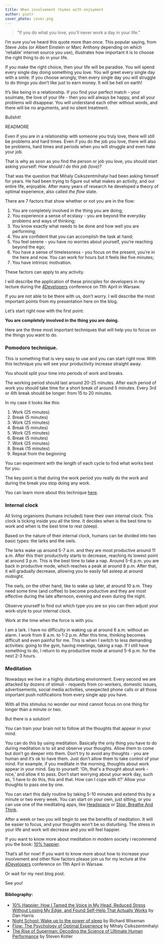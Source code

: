 ```yaml
---
title: When involvement rhymes with enjoyment
author: piotr
cover_photo: cover.png
---
```


> “If you do what you love, you'll never work a day in your life.”

I’m sure you've heard this quote more than once. This popular saying, from Steve Jobs (or Albert Einstein or Marc Anthony depending on which 'reliable' internet source you use), illustrates how important it is to choose the right thing to do in your life.

If you make the right choice, then your life will be paradise. You will spend every single day doing something you love. You will greet every single day with a smile.
If you choose wrongly, then every single day you will struggle to do things you don’t like just to earn money. It will be hell on earth!

It’s like being in a relationship. If you find your perfect match - your soulmate, the love of your life - then you will always be happy, and all your problems will disappear. You will understand each other without words, and there will be no arguments, and no silent treatment.

Bullshit!

READMORE

Even if you are in a relationship with someone you truly love, there will still be problems and hard times.
Even if you do the job you love, there will also be problems, hard times and periods when you will struggle and even hate your job.

That is why as soon as you find the person or job you love, you should start asking yourself: *How should I do this job (love)?*

That was the question that Mihaly Csikszentmihalyi had been asking himself for years. He had been trying to figure out what makes an activity, and our entire life, enjoyable. After many years of research he developed a theory of optimal experience, also called *the flow* state.

There are 7 factors that show whether or not you are in the flow:

1. You are completely involved in the thing you are doing;
2. You experience a sense of ecstasy - you are beyond the everyday problems and ways of thinking;
3. You know exactly what needs to be done and how well you are performing;
4. You are confident that you can accomplish the task at hand;
5. You feel serene - you have no worries about yourself, you’re reaching beyond the ego;
6. You have a sense of timelessness - you focus on the present, you’re in the here and now. You can work for hours but it feels like five minutes;
7. You have intrinsic motivation.

These factors can apply to any activity.

I will describe the application of these principles for developers in my lecture during the  [4Developers](http://2016.4developers.org.pl/en/) conference on 11th April in Warsaw.

If you are not able to be there with us, don't worry. I will describe the most important points from my presentation here on the blog.

Let’s start right now with the first point:

**You are completely involved in the thing you are doing.**

Here are the three most important techniques that will help you to focus on the things you want to do.

### Pomodoro technique.
This is something that is very easy to use and you can start right now. With this technique you will see your productivity increase straight away.

You should split your time into periods of work and breaks.

The working period should last around 20-25 minutes. After each period of work you should take time for a short break of around 5 minutes. Every 3rd or 4th break should be longer: from 15 to 20 minutes.

In my case it looks like this:

1. Work (25 minutes)
2. Break (5 minutes)
3. Work (25 minutes)
4. Break (5 minutes)
5. Work (25 minutes)
6. Break (5 minutes)
7. Work (25 minutes)
8. Break (15 minutes)
9. Repeat from the beginning

You can experiment with the length of each cycle to find what works best for you.

The key point is that during the work period you really do the work and during the break you stop doing any work.

You can learn more about this technique [here](http://pomodorotechnique.com/).

### Internal clock
All living organisms (humans included) have their own internal clock. This clock is ticking inside you all the time. It decides when is the best time to work and when is the best time to rest (sleep).

Based on the nature of their internal clock, humans can be divided into two basic types: the larks and the owls.

The larks wake up around 5-7 a.m. and they are most productive around 11 a.m. After this their productivity starts to decrease, reaching its lowest point at around 3 p.m. This is the best time to take a nap. Around 5-6 p.m. you are back in productive mode, which reaches a peak at around 8 p.m. After that, it will gradually decrease, allowing you to easily fall asleep at around midnight.

The owls, on the other hand, like to wake up later, at around 10 a.m. They need some time (and coffee) to become productive and they are most effective during the late afternoon, evening and even during the night.

Observe yourself to find out which type you are so you can then adjust your work-style to your internal clock.

Work at the time when the force is with you.

I am a lark. I have no difficulty in waking up at around 6 a.m. without an alarm.
I work from 8 a.m. to 1-2 p.m. After this time, thinking becomes difficult and even painful for me. This is when I switch to less demanding activities: going to the gym, having meetings, taking a nap. If I still have something to do, I return to my productive mode at around 5-6 p.m. for the next 2-3 hours.

### Meditation
Nowadays we live in a highly disturbing environment. Every second we are attacked by dozens of stimuli - requests from co-workers, domestic issues, advertisements, social media activities, unexpected phone calls or all those important push notifications from every single app you have.

With all this stimulus no wonder our mind cannot focus on one thing for longer than a minute or two.

But there is a solution!

You can train your brain not to follow all the thoughts that appear in your mind.

You can do this by using meditation. Basically the only thing you have to do during meditation is to sit and observe your thoughts. Allow them to come but don’t go deeper into them. Don’t try to avoid any thoughts - you are human and it’s ok to have them. Just don’t allow them to take control of your mind. For example, if you meditate in the morning, thoughts about work appear in your mind. Say to yourself: ‘Oh, that's a thought about work - nice,’ and allow it to pass. Don’t start worrying about your work day, such as, 'I have to do this, this and that. How can I cope with it?’ Allow your thoughts to pass one by one.

You can start this daily routine by taking 5-10 minutes and extend this by a minute or two every week. You can start on your own, just sitting, or you can use one of the meditating apps, like [Headspace](https://www.headspace.com/) or [Stop, Breathe And Think](http://stopbreathethink.org/).

After a week or two you will begin to see the benefits of meditation. It will be easier to focus, and your thoughts won’t be so disturbing. The stress in your life and work will decrease and you will feel happier.

If you want to know more about meditation in modern society i recommend you the book: [10% happier](https://www.goodreads.com/book/show/18505796-10-happier).

That’s all for now! If you want to know more about how to increase your involvement and other flow factors please join us for my lecture at the [4Developers](http://2016.4developers.org.pl/en/) conference on 11th April in Warsaw.

Or wait for my next blog post.

See you!

#### Bibliography:
- [10% Happier: How I Tamed the Voice in My Head, Reduced Stress Without Losing My Edge, and Found Self-Help That Actually Works](https://www.goodreads.com/book/show/18505796-10-happier) by Dan Harris
- [Night School: Wake up to the power of sleep](https://www.goodreads.com/book/show/21354477-night-school) by Richard Wiseman
- [Flow: The Psychology of Optimal Experience](https://www.goodreads.com/book/show/66354.Flow) by Mihaly Csikszentmihalyi
- [The Rise of Superman: Decoding the Science of Ultimate Human Performance](https://www.goodreads.com/book/show/18222878-the-rise-of-superman) by Steven Kotler
